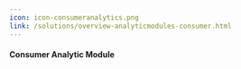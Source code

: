 ```yaml
---
icon: icon-consumeranalytics.png
link: /solutions/overview-analyticmodules-consumer.html
---
```


#### Consumer Analytic Module
